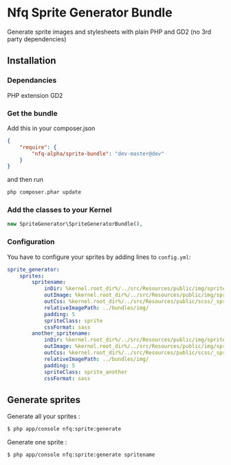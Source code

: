 Nfq Sprite Generator Bundle
==================
Generate sprite images and stylesheets with plain PHP and GD2 (no 3rd party dependencies)


## Installation
### Dependancies

PHP extension GD2


### Get the bundle

Add this in your composer.json

```json
{
	"require": {
		"nfq-alpha/sprite-bundle": "dev-master@dev"
	}
}
```

and then run

```sh
php composer.phar update
```

### Add the classes to your Kernel
```php
new SpriteGenerator\SpriteGeneratorBundle(),
```

### Configuration
You have to configure your sprites by adding lines to ```config.yml```:

```yaml
sprite_generator:
    sprites:
        spritename:
            inDir: %kernel.root_dir%/../src/Resources/public/img/sprites/
            outImage: %kernel.root_dir%/../src/Resources/public/img/sprite2.png
            outCss: %kernel.root_dir%/../src/Resources/public/scss/_sprites2.scss
            relativeImagePath: ../bundles/img/
            padding: 5
            spriteClass: sprite
            cssFormat: sass
        another_spritename:
            inDir: %kernel.root_dir%/../src/Resources/public/img/sprites/
            outImage: %kernel.root_dir%/../src/Resources/public/img/sprite2.png
            outCss: %kernel.root_dir%/../src/Resources/public/scss/_sprites2.scss
            relativeImagePath: ../bundles/img/
            padding: 5
            spriteClass: sprite_another
            cssFormat: sass
```

## Generate sprites
Generate all your sprites : 
```sh
$ php app/console nfq:sprite:generate
```

Generate one sprite : 
```sh
$ php app/console nfq:sprite:generate spritename
```

